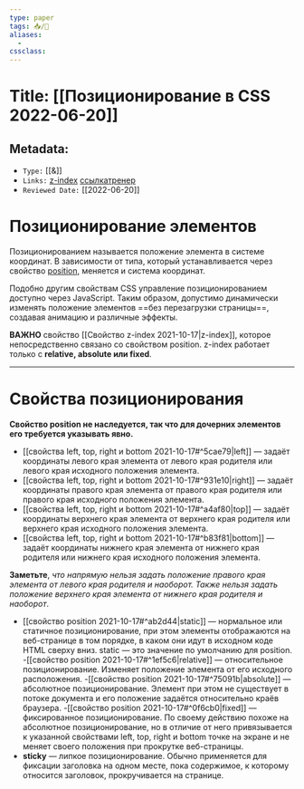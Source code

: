 ```yaml
---
type: paper
tags: 📥️/📜️
aliases:
  - 
cssclass: 
---
```




# Title: **[[Позиционирование в CSS 2022-06-20]]**


## Metadata:

- `Type:` [[&]]
- `Links:` [z-index](https://webref.ru/css/z-index)  [ссылка](https://github.com/rolling-scopes-school/tasks/tree/master/stage0/modules/css-positioning)[тренер](https://webref.ru/course/position)
- `Reviewed Date:` [[2022-06-20]]

# Позиционирование элементов

Позиционированием называется положение элемента в системе координат. В зависимости от типа, который устанавливается через свойство [position](https://webref.ru/css/position), меняется и система координат.

Подобно другим свойствам CSS управление позиционированием доступно через JavaScript. Таким образом, допустимо динамически изменять положение элементов ==без перезагрузки страницы==, создавая анимацию и различные эффекты.

**ВАЖНО** свойство [[Свойство z-index 2021-10-17|z-index]], которое непосредственно связано со свойством position. z-index работает только c **relative, absolute или fixed**.

---
# Свойства позиционирования

**Свойство position не наследуется, так что для дочерних элементов его требуется указывать явно.**

-   [[свойства left, top, right и bottom 2021-10-17#^5cae79|left]] — задаёт координаты левого края элемента от левого края родителя или левого края исходного положения элемента.
-   [[свойства left, top, right и bottom 2021-10-17#^931e10|right]] — задаёт координаты правого края элемента от правого края родителя или правого края исходного положения элемента.
-   [[свойства left, top, right и bottom 2021-10-17#^a4af80|top]] — задаёт координаты верхнего края элемента от верхнего края родителя или верхнего края исходного положения элемента.
-   [[свойства left, top, right и bottom 2021-10-17#^b83f81|bottom]] — задаёт координаты нижнего края элемента от нижнего края родителя или нижнего края исходного положения элемента.

**Заметьте**, _что напрямую нельзя задать положение правого края элемента от левого края родителя и наоборот. Также нельзя задать положение верхнего края элемента от нижнего края родителя и наоборот_.



- [[свойство position 2021-10-17#^ab2d44|static]] — нормальное или статичное позиционирование, при этом элементы отображаются на веб-странице в том порядке, в каком они идут в исходном коде HTML сверху вниз. static — это значение по умолчанию для position.
-[[свойство position 2021-10-17#^1ef5c6|relative]] — относительное позиционирование. Изменяет положение элемента от его исходного расположения.
-[[свойство position 2021-10-17#^75091b|absolute]] — абсолютное позиционирование. Элемент при этом не существует в потоке документа и его положение задаётся относительно краёв браузера.
-[[свойство position 2021-10-17#^0f6cb0|fixed]] — фиксированное позиционирование. По своему действию похоже на абсолютное позиционирование, но в отличие от него привязывается к указанной свойствами left, top, right и bottom точке на экране и не меняет своего положения при прокрутке веб-страницы.
- **sticky** — липкое позиционирование. Обычно применяется для фиксации заголовка на одном месте, пока содержимое, к которому относится заголовок, прокручивается на странице.

